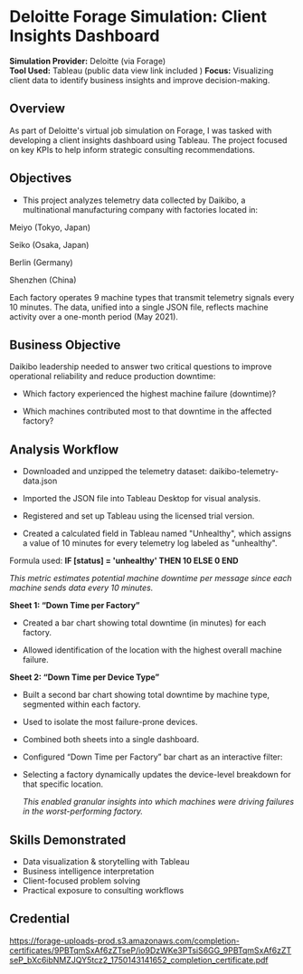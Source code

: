 
# Deloitte Forage Simulation: Client Insights Dashboard

 **Simulation Provider:** Deloitte (via Forage)  
**Tool Used:** Tableau (public data view link included ) 
**Focus:** Visualizing client data to identify business insights and improve decision-making.

## Overview

As part of Deloitte's virtual job simulation on Forage, I was tasked with developing a client insights dashboard using Tableau. The project focused on key KPIs to help inform strategic consulting recommendations.

## Objectives
- This project analyzes telemetry data collected by Daikibo, a multinational manufacturing company with factories located in:

Meiyo (Tokyo, Japan)

Seiko (Osaka, Japan)

Berlin (Germany)

Shenzhen (China)

Each factory operates 9 machine types that transmit telemetry signals every 10 minutes. The data, unified into a single JSON file, reflects machine activity over a one-month period (May 2021).

## Business Objective
Daikibo leadership needed to answer two critical questions to improve operational reliability and reduce production downtime:

* Which factory experienced the highest machine failure (downtime)?

* Which machines contributed most to that downtime in the affected factory?

## Analysis Workflow

* Downloaded and unzipped the telemetry dataset: daikibo-telemetry-data.json

* Imported the JSON file into Tableau Desktop for visual analysis.

* Registered and set up Tableau using the licensed trial version.

* Created a calculated field in Tableau named "Unhealthy", which assigns a value of 10 minutes for every telemetry log labeled as "unhealthy".

Formula used: **IF [status] = 'unhealthy' THEN 10 ELSE 0 END**

*This metric estimates potential machine downtime per message since each machine sends data every 10 minutes.*


 **Sheet 1: “Down Time per Factory”**

* Created a bar chart showing total downtime (in minutes) for each factory.

* Allowed identification of the location with the highest overall machine failure.

 **Sheet 2: “Down Time per Device Type”**

* Built a second bar chart showing total downtime by machine type, segmented within each factory.

* Used to isolate the most failure-prone devices.

* Combined both sheets into a single dashboard.

* Configured “Down Time per Factory” bar chart as an interactive filter:

* Selecting a factory dynamically updates the device-level breakdown for that specific location.

  *This enabled granular insights into which machines were driving failures in the worst-performing factory.*

## Skills Demonstrated
- Data visualization & storytelling with Tableau
- Business intelligence interpretation
- Client-focused problem solving
- Practical exposure to consulting workflows

## Credential
https://forage-uploads-prod.s3.amazonaws.com/completion-certificates/9PBTqmSxAf6zZTseP/io9DzWKe3PTsiS6GG_9PBTqmSxAf6zZTseP_bXc6ibNMZJQY5tcz2_1750143141652_completion_certificate.pdf
